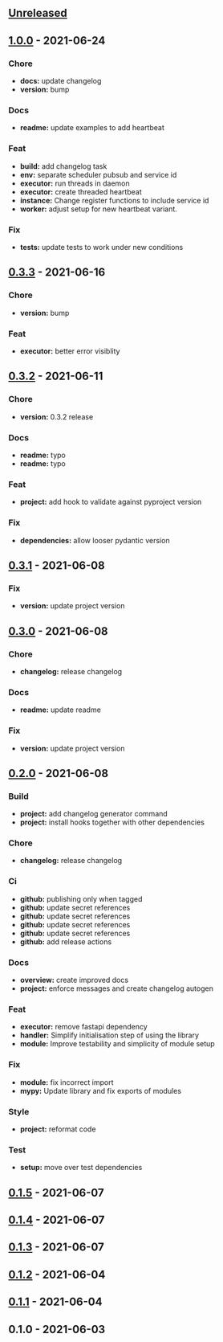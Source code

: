 <a name="unreleased"></a>
## [Unreleased]


<a name="1.0.0"></a>
## [1.0.0] - 2021-06-24
### Chore
- **docs:** update changelog
- **version:** bump

### Docs
- **readme:** update examples to add heartbeat

### Feat
- **build:** add changelog task
- **env:** separate scheduler pubsub and service id
- **executor:** run threads in daemon
- **executor:** create threaded heartbeat
- **instance:** Change register functions to include service id
- **worker:** adjust setup for new heartbeat variant.

### Fix
- **tests:** update tests to work under new conditions


<a name="0.3.3"></a>
## [0.3.3] - 2021-06-16
### Chore
- **version:** bump

### Feat
- **executor:** better error visiblity


<a name="0.3.2"></a>
## [0.3.2] - 2021-06-11
### Chore
- **version:** 0.3.2 release

### Docs
- **readme:** typo
- **readme:** typo

### Feat
- **project:** add hook to validate against pyproject version

### Fix
- **dependencies:** allow looser pydantic version


<a name="0.3.1"></a>
## [0.3.1] - 2021-06-08
### Fix
- **version:** update project version


<a name="0.3.0"></a>
## [0.3.0] - 2021-06-08
### Chore
- **changelog:** release changelog

### Docs
- **readme:** update readme

### Fix
- **version:** update project version


<a name="0.2.0"></a>
## [0.2.0] - 2021-06-08
### Build
- **project:** add changelog generator command
- **project:** install hooks together with other dependencies

### Chore
- **changelog:** release changelog

### Ci
- **github:** publishing only when tagged
- **github:** update secret references
- **github:** update secret references
- **github:** update secret references
- **github:** update secret references
- **github:** add release actions

### Docs
- **overview:** create improved docs
- **project:** enforce messages and create changelog autogen

### Feat
- **executor:** remove fastapi dependency
- **handler:** Simplify initialisation step of using the library
- **module:** Improve testability and simplicity of module setup

### Fix
- **module:** fix incorrect import
- **mypy:** Update library and fix exports of modules

### Style
- **project:** reformat code

### Test
- **setup:** move over test dependencies


<a name="0.1.5"></a>
## [0.1.5] - 2021-06-07

<a name="0.1.4"></a>
## [0.1.4] - 2021-06-07

<a name="0.1.3"></a>
## [0.1.3] - 2021-06-07

<a name="0.1.2"></a>
## [0.1.2] - 2021-06-04

<a name="0.1.1"></a>
## [0.1.1] - 2021-06-04

<a name="0.1.0"></a>
## 0.1.0 - 2021-06-03

[Unreleased]: https://github.com/SpotlightData/nanowire-service-py/compare/1.0.0...HEAD
[1.0.0]: https://github.com/SpotlightData/nanowire-service-py/compare/0.3.3...1.0.0
[0.3.3]: https://github.com/SpotlightData/nanowire-service-py/compare/0.3.2...0.3.3
[0.3.2]: https://github.com/SpotlightData/nanowire-service-py/compare/0.3.1...0.3.2
[0.3.1]: https://github.com/SpotlightData/nanowire-service-py/compare/0.3.0...0.3.1
[0.3.0]: https://github.com/SpotlightData/nanowire-service-py/compare/0.2.0...0.3.0
[0.2.0]: https://github.com/SpotlightData/nanowire-service-py/compare/0.1.5...0.2.0
[0.1.5]: https://github.com/SpotlightData/nanowire-service-py/compare/0.1.4...0.1.5
[0.1.4]: https://github.com/SpotlightData/nanowire-service-py/compare/0.1.3...0.1.4
[0.1.3]: https://github.com/SpotlightData/nanowire-service-py/compare/0.1.2...0.1.3
[0.1.2]: https://github.com/SpotlightData/nanowire-service-py/compare/0.1.1...0.1.2
[0.1.1]: https://github.com/SpotlightData/nanowire-service-py/compare/0.1.0...0.1.1

